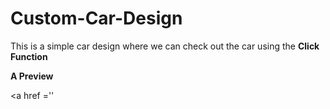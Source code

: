 # Custom-Car-Design
 
 This is a simple car design where we can check out the car using the **Click Function**




**A Preview**

<a href =''
